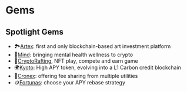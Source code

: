 
# Gems

## Spotlight Gems

- 🏞[Artex](artex.md): first and only blockchain-based art investment platform
- 🌷[Mind](mind.md): bringing mental health wellness to crypto
- 🛶[CryptoRafting](cryptorafting.md), NFT play, compete and earn game
- 🌍[Kyoto](kyoto.md): High APY token, evolving into a L1 Carbon credit blockchain
- 🔳[Cronex](cronex.md): offering fee sharing from multiple utilities
- 🪙[Fortunas](fortunas.md): choose your APY rebase strategy
